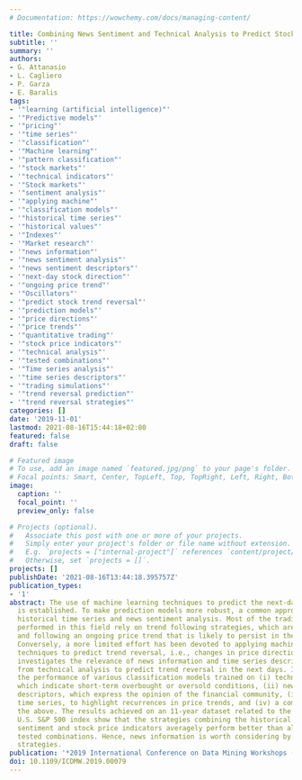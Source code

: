 ```yaml
---
# Documentation: https://wowchemy.com/docs/managing-content/

title: Combining News Sentiment and Technical Analysis to Predict Stock Trend Reversal
subtitle: ''
summary: ''
authors:
- G. Attanasio
- L. Cagliero
- P. Garza
- E. Baralis
tags:
- '"learning (artificial intelligence)"'
- '"Predictive models"'
- '"pricing"'
- '"time series"'
- '"classification"'
- '"Machine learning"'
- '"pattern classification"'
- '"stock markets"'
- '"technical indicators"'
- '"Stock markets"'
- '"sentiment analysis"'
- '"applying machine"'
- '"classification models"'
- '"historical time series"'
- '"historical values"'
- '"Indexes"'
- '"Market research"'
- '"news information"'
- '"news sentiment analysis"'
- '"news sentiment descriptors"'
- '"next-day stock direction"'
- '"ongoing price trend"'
- '"Oscillators"'
- '"predict stock trend reversal"'
- '"prediction models"'
- '"price directions"'
- '"price trends"'
- '"quantitative trading"'
- '"stock price indicators"'
- '"technical analysis"'
- '"tested combinations"'
- '"Time series analysis"'
- '"time series descriptors"'
- '"trading simulations"'
- '"trend reversal prediction"'
- '"trend reversal strategies"'
categories: []
date: '2019-11-01'
lastmod: 2021-08-16T15:44:18+02:00
featured: false
draft: false

# Featured image
# To use, add an image named `featured.jpg/png` to your page's folder.
# Focal points: Smart, Center, TopLeft, Top, TopRight, Left, Right, BottomLeft, Bottom, BottomRight.
image:
  caption: ''
  focal_point: ''
  preview_only: false

# Projects (optional).
#   Associate this post with one or more of your projects.
#   Simply enter your project's folder or file name without extension.
#   E.g. `projects = ["internal-project"]` references `content/project/deep-learning/index.md`.
#   Otherwise, set `projects = []`.
projects: []
publishDate: '2021-08-16T13:44:18.395757Z'
publication_types:
- '1'
abstract: The use of machine learning techniques to predict the next-day stock direction
  is established. To make prediction models more robust, a common approach is to combine
  historical time series and news sentiment analysis. Most of the trading simulations
  performed in this field rely on trend following strategies, which are aimed at identifying
  and following an ongoing price trend that is likely to persist in the next days.
  Conversely, a more limited effort has been devoted to applying machine learning
  techniques to predict trend reversal, i.e., changes in price directions. This paper
  investigates the relevance of news information and time series descriptors derived
  from technical analysis to predict trend reversal in the next days. It compares
  the performance of various classification models trained on (i) technical indicators,
  which indicate short-term overbought or oversold conditions, (ii) news sentiment
  descriptors, which express the opinion of the financial community, (iii) the historical
  time series, to highlight recurrences in price trends, and (iv) a combination of
  the above. The results achieved on an 11-year dataset related to the stocks of the
  U.S. S&P 500 index show that the strategies combining the historical values of news
  sentiment and stock price indicators averagely perform better than all the other
  tested combinations. Hence, news information is worth considering by trend reversal
  strategies.
publication: '*2019 International Conference on Data Mining Workshops (ICDMW)*'
doi: 10.1109/ICDMW.2019.00079
---
```

